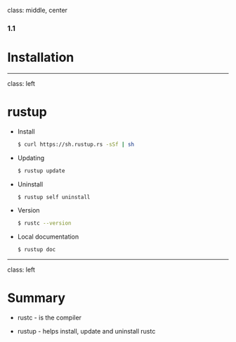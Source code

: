 
class: middle, center

### 1.1

# Installation

---
class: left

# rustup

* Install 

    ```bash
    $ curl https://sh.rustup.rs -sSf | sh
    ```

* Updating

    ```bash
    $ rustup update
    ```

* Uninstall

    ```bash
    $ rustup self uninstall
    ```

* Version

    ```bash
    $ rustc --version
    ```

* Local documentation

    ```bash
    $ rustup doc
    ```

---
class: left

# Summary

* rustc - is the compiler

* rustup - helps install, update and uninstall rustc
